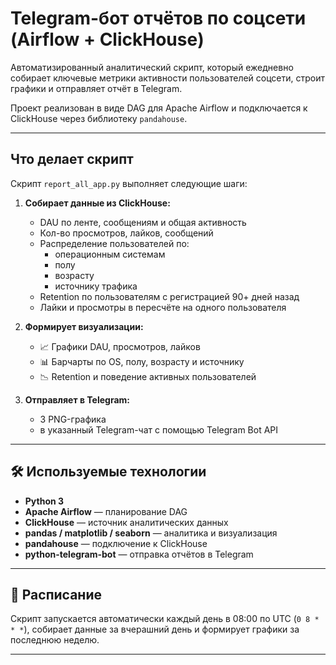 #  Telegram-бот отчётов по соцсети (Airflow + ClickHouse)

Автоматизированный аналитический скрипт, который ежедневно собирает ключевые метрики активности пользователей соцсети, строит графики и отправляет отчёт в Telegram.

Проект реализован в виде DAG для Apache Airflow и подключается к ClickHouse через библиотеку `pandahouse`.

---

##  Что делает скрипт

Скрипт `report_all_app.py` выполняет следующие шаги:

1. **Собирает данные из ClickHouse:**
   - DAU по ленте, сообщениям и общая активность
   - Кол-во просмотров, лайков, сообщений
   - Распределение пользователей по:
     - операционным системам
     - полу
     - возрасту
     - источнику трафика
   - Retention по пользователям с регистрацией 90+ дней назад
   - Лайки и просмотры в пересчёте на одного пользователя

2. **Формирует визуализации:**
   - 📈 Графики DAU, просмотров, лайков
   - 📊 Барчарты по OS, полу, возрасту и источнику
   - 📉 Retention и поведение активных пользователей

3. **Отправляет в Telegram:**
   - 3 PNG-графика
   - в указанный Telegram-чат с помощью Telegram Bot API

---

## 🛠 Используемые технологии

- **Python 3**
- **Apache Airflow** — планирование DAG
- **ClickHouse** — источник аналитических данных
- **pandas / matplotlib / seaborn** — аналитика и визуализация
- **pandahouse** — подключение к ClickHouse
- **python-telegram-bot** — отправка отчётов в Telegram

---

## 📅 Расписание

Скрипт запускается автоматически каждый день в 08:00 по UTC (`0 8 * * *`), собирает данные за вчерашний день и формирует графики за последнюю неделю.

---
